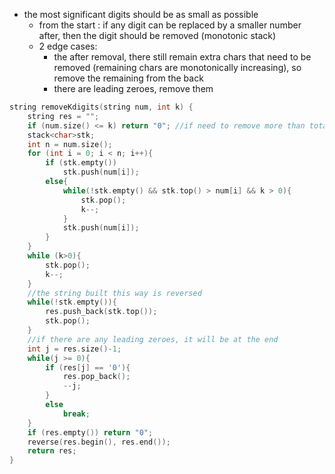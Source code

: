 - the most significant digits should be as small as possible
    - from the start : if any digit can be replaced by a smaller number after, then the digit should be removed (monotonic stack)
    - 2 edge cases:
        - the after removal, there still remain extra chars that need to be removed (remaining chars are monotonically increasing), so remove the remaining from the back
        - there are leading zeroes, remove them 
```cpp
string removeKdigits(string num, int k) {
    string res = "";
    if (num.size() <= k) return "0"; //if need to remove more than total, then return 0
    stack<char>stk;
    int n = num.size();
    for (int i = 0; i < n; i++){
        if (stk.empty())
            stk.push(num[i]);
        else{
            while(!stk.empty() && stk.top() > num[i] && k > 0){
                stk.pop();
                k--;
            }
            stk.push(num[i]);
        }
    }
    while (k>0){
        stk.pop();
        k--;
    }
    //the string built this way is reversed 
    while(!stk.empty()){
        res.push_back(stk.top());
        stk.pop();
    }
    //if there are any leading zeroes, it will be at the end
    int j = res.size()-1;
    while(j >= 0){
        if (res[j] == '0'){
            res.pop_back();
            --j;
        }
        else
            break;
    }
    if (res.empty()) return "0";
    reverse(res.begin(), res.end());
    return res;
}
```
